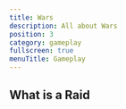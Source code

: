 ```yaml
---
title: Wars
description: All about Wars
position: 3
category: gameplay
fullscreen: true
menuTitle: Gameplay
---
```


## What is a Raid

##
